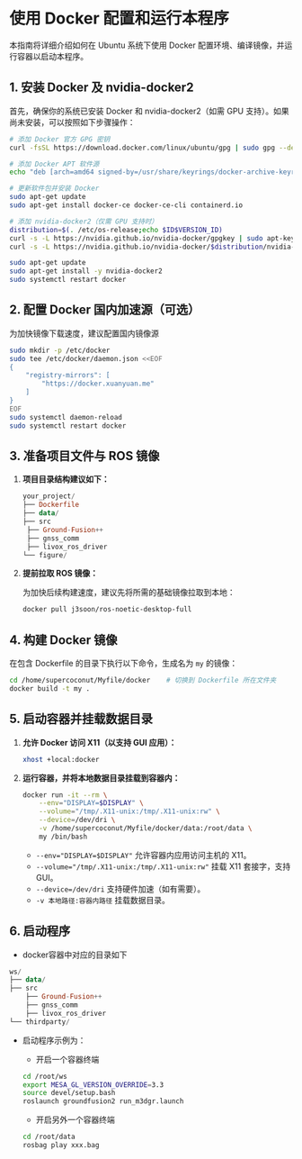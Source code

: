 # 使用 Docker 配置和运行本程序

本指南将详细介绍如何在 Ubuntu 系统下使用 Docker 配置环境、编译镜像，并运行容器以启动本程序。

## 1. 安装 Docker 及 nvidia-docker2

首先，确保你的系统已安装 Docker 和 nvidia-docker2（如需 GPU 支持）。如果尚未安装，可以按照如下步骤操作：

```bash
# 添加 Docker 官方 GPG 密钥
curl -fsSL https://download.docker.com/linux/ubuntu/gpg | sudo gpg --dearmor -o /usr/share/keyrings/docker-archive-keyring.gpg

# 添加 Docker APT 软件源
echo "deb [arch=amd64 signed-by=/usr/share/keyrings/docker-archive-keyring.gpg] https://download.docker.com/linux/ubuntu $(lsb_release -cs) stable" | sudo tee /etc/apt/sources.list.d/docker.list > /dev/null

# 更新软件包并安装 Docker
sudo apt-get update
sudo apt-get install docker-ce docker-ce-cli containerd.io

# 添加 nvidia-docker2（仅需 GPU 支持时）
distribution=$(. /etc/os-release;echo $ID$VERSION_ID)
curl -s -L https://nvidia.github.io/nvidia-docker/gpgkey | sudo apt-key add -
curl -s -L https://nvidia.github.io/nvidia-docker/$distribution/nvidia-docker.list | sudo tee /etc/apt/sources.list.d/nvidia-docker.list

sudo apt-get update
sudo apt-get install -y nvidia-docker2
sudo systemctl restart docker
```

## 2. 配置 Docker 国内加速源（可选）

为加快镜像下载速度，建议配置国内镜像源

```bash
sudo mkdir -p /etc/docker
sudo tee /etc/docker/daemon.json <<EOF
{
    "registry-mirrors": [
        "https://docker.xuanyuan.me"
    ]
}
EOF
sudo systemctl daemon-reload
sudo systemctl restart docker
```

## 3. 准备项目文件与 ROS 镜像

1. **项目目录结构建议如下：** 

   ```haskell
   your_project/
   ├── Dockerfile
   ├── data/
   ├── src
   	├── Ground-Fusion++
   	├── gnss_comm
   	├── livox_ros_driver
   └── figure/
   ```

2. **提前拉取 ROS 镜像：**

   为加快后续构建速度，建议先将所需的基础镜像拉取到本地：

   ```bash
   docker pull j3soon/ros-noetic-desktop-full
   ```

## 4. 构建 Docker 镜像

在包含 Dockerfile 的目录下执行以下命令，生成名为 `my` 的镜像：

```bash
cd /home/supercoconut/Myfile/docker    # 切换到 Dockerfile 所在文件夹
docker build -t my .
```

## 5. 启动容器并挂载数据目录

1. **允许 Docker 访问 X11（以支持 GUI 应用）：**

   ```bash
   xhost +local:docker
   ```

2. **运行容器，并将本地数据目录挂载到容器内：**

   ```bash
   docker run -it --rm \
       --env="DISPLAY=$DISPLAY" \
       --volume="/tmp/.X11-unix:/tmp/.X11-unix:rw" \
       --device=/dev/dri \
       -v /home/supercoconut/Myfile/docker/data:/root/data \
       my /bin/bash
   ```

   - `--env="DISPLAY=$DISPLAY"` 允许容器内应用访问主机的 X11。
   - `--volume="/tmp/.X11-unix:/tmp/.X11-unix:rw"` 挂载 X11 套接字，支持 GUI。
   - `--device=/dev/dri` 支持硬件加速（如有需要）。
   - `-v 本地路径:容器内路径` 挂载数据目录。



## 6. 启动程序

- docker容器中对应的目录如下

```haskell
ws/
├── data/
├── src
	├── Ground-Fusion++
	├── gnss_comm
	├── livox_ros_driver
└── thirdparty/
```

- 启动程序示例为：

  - 开启一个容器终端

  ```bash
  cd /root/ws
  export MESA_GL_VERSION_OVERRIDE=3.3
  source devel/setup.bash
  roslaunch groundfusion2 run_m3dgr.launch
  ```

  - 开启另外一个容器终端

  ```bash
  cd /root/data
  rosbag play xxx.bag
  ```





